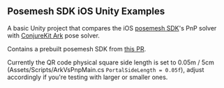 ## Posemesh SDK iOS Unity Examples

A basic Unity project that compares the iOS [posemesh SDK](https://github.com/aukilabs/posemesh)'s PnP solver with [ConjureKit Ark](https://documentation.aukiverse.com/unity/com.aukilabs.unity.ark/) pose solver.

Contains a prebuilt posemesh SDK from [this PR](https://github.com/aukilabs/posemesh/pull/24).

Currently the QR code physical square side length is set to 0.05m / 5cm (Assets/Scripts/ArkVsPnpMain.cs `PortalSideLength = 0.05f`), adjust accordingly if you're testing with larger or smaller ones.
